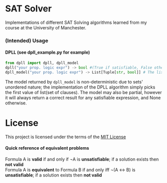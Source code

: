 # SAT Solver

Implementations of different SAT Solving algorithms learned from my course at the University of Manchester.


### (Intended) Usage

#### DPLL (see dpll_example.py for example)
```python
from dpll import dpll, dpll_model
dpll("your prop. logic expr") -> bool #(True if satisfiable, False otherwise)
dpll_model("your prop. logic expr") -> List[Tuple[str, bool]] # The list of variables of the form (variable name, True/False)
```

The model returned by `dpll_model` is non-deterministic due to sets' unordered nature; the implementation of the DPLL algorithm simply picks the first value of list(set of clauses). The model may also be partial, however it will always return a correct result for any satisfiable expression, and None otherwise.
# License

This project is licensed under the terms of the [MIT License](LICENSE.md)


#### Quick reference of equivalent problems
Formula A is **valid** if and only if ¬A is **unsatisfiable**; if a solution exists then **not valid** \
Formula A is **equivalent** to Formula B if and only iff ¬(A ↔ B) is **unsatisfiable**; if a solution exists then **not valid**

